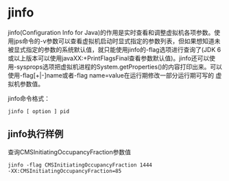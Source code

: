 # jinfo

jinfo(Configuration Info for Java)的作用是实时查看和调整虚拟机各项参数。使用jps命令的-v参数可以查看虚拟机启动时显式指定的参数列表，但如果想知道未被显式指定的参数的系统默认值，就只能使用jinfo的-flag选项进行查询了(JDK 6或以上版本可以使用javaXX:+PrintFlagsFinal查看参数默认值)。jinfo还可以使用-sysprops选项把虚拟机进程的System.getProperties()的内容打印出来。可以使用-flag\[+|-\]name或者-flag name=value在运行期修改一部分运行期可写的
虚拟机参数值。

jinfo命令格式：

```
jinfo [ option ] pid
```

## jinfo执行样例

查询CMSInitiatingOccupancyFraction参数值

```
jinfo -flag CMSInitiatingOccupancyFraction 1444
-XX:CMSInitiatingOccupancyFraction=85
```
